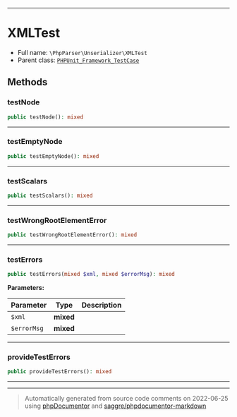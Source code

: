 ***

# XMLTest





* Full name: `\PhpParser\Unserializer\XMLTest`
* Parent class: [`PHPUnit_Framework_TestCase`](../../PHPUnit_Framework_TestCase.md)




## Methods


### testNode



```php
public testNode(): mixed
```











***

### testEmptyNode



```php
public testEmptyNode(): mixed
```











***

### testScalars



```php
public testScalars(): mixed
```











***

### testWrongRootElementError



```php
public testWrongRootElementError(): mixed
```











***

### testErrors



```php
public testErrors(mixed $xml, mixed $errorMsg): mixed
```








**Parameters:**

| Parameter | Type | Description |
|-----------|------|-------------|
| `$xml` | **mixed** |  |
| `$errorMsg` | **mixed** |  |




***

### provideTestErrors



```php
public provideTestErrors(): mixed
```











***


***
> Automatically generated from source code comments on 2022-06-25 using [phpDocumentor](http://www.phpdoc.org/) and [saggre/phpdocumentor-markdown](https://github.com/Saggre/phpDocumentor-markdown)
